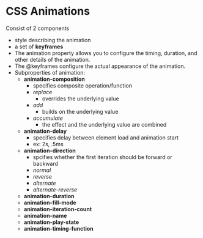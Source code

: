 # CSS Animations
Consist of 2 components
- style describing the animation
- a set of **keyframes**
- The animation property allows you to configure the timing, duration, and other details of the animation.
- The @keyframes configure the actual appearance of the animation.
- Subproperties of animation:
  - **animation-composition**
    - specifies composite operation/function
    - *replace*
      - overrides the underlying value
    - *add*
      - builds on the underlying value
    - *accumulate*
      - the effect and the underlying value are combined
  - **animation-delay**
    - specifies delay between element load and animation start
    - ex: 2s, .5ms
  - **animation-direction**
    - spcifies whether the first iteration should be forward or backward
    - *normal*
    - *reverse*
    - *alternate*
    - *alternate-reverse*
  - **animation-duration**
  - **animation-fill-mode**
  - **animation-iteration-count**
  - **animation-name**
  - **animation-play-state**
  - **animation-timing-function**
